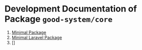 # Development Documentation of Package `good-system/core` 

1. [Minimal Package](1.minimal-package)
2. [Minimal Laravel Package](2.minimal-laravel-package)
3. []
